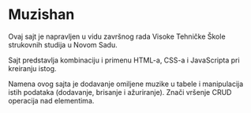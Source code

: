 # Muzishan

Ovaj sajt je napravljen u vidu završnog rada Visoke Tehničke Škole strukovnih studija u Novom Sadu.

Sajt predstavlja kombinaciju i primenu HTML-a, CSS-a i JavaScripta pri kreiranju istog.

Namena ovog sajta je dodavanje omiljene muzike u tabele i manipulacija istih podataka (dodavanje, brisanje i ažuriranje). Znači vršenje CRUD operacija nad elementima. 
